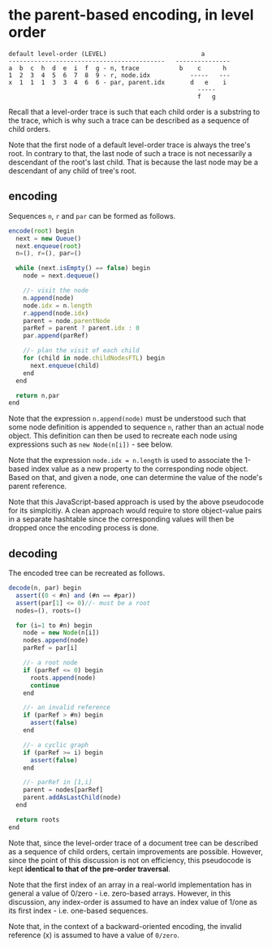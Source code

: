 
<!-- ======================================================================= -->
# the parent-based encoding, in level order

```
default level-order (LEVEL)                          a
-------------------------------------------   ---------------
a  b  c  h  d  e  i  f  g - n, trace           b    c      h
1  2  3  4  5  6  7  8  9 - r, node.idx           -----   ---
x  1  1  1  3  3  4  6  6 - par, parent.idx       d   e    i
                                                    -----
                                                    f   g
```

Recall that a level-order trace is such that each child order is a substring
to the trace, which is why such a trace can be described as a sequence of
child orders.

Note that the first node of a default level-order trace is always the tree's
root. In contrary to that, the last node of such a trace is not necessarily
a descendant of the root's last child. That is because the last node may be
a descendant of any child of tree's root.

<!-- ======================================================================= -->
## encoding

Sequences `n`, `r` and `par` can be formed as follows.

```js
encode(root) begin
  next = new Queue()
  next.enqueue(root)
  n=(), r=(), par=()

  while (next.isEmpty() == false) begin
    node = next.dequeue()

    //- visit the node
    n.append(node)
    node.idx = n.length
    r.append(node.idx)
    parent = node.parentNode
    parRef = parent ? parent.idx : 0
    par.append(parRef)

    //- plan the visit of each child
    for (child in node.childNodesFTL) begin
      next.enqueue(child)
    end
  end

  return n,par
end
```

Note that the expression `n.append(node)` must be understood such that some
node definition is appended to sequence `n`, rather than an actual node object.
This definition can then be used to recreate each node using expressions such
as `new Node(n[i])` - see below.

Note that the expression `node.idx = n.length` is used to associate the 1-based
index value as a new property to the corresponding node object. Based on that,
and given a node, one can determine the value of the node's parent reference.

Note that this JavaScript-based approach is used by the above pseudocode for
its simplcitiy. A clean approach would require to store object-value pairs
in a separate hashtable since the corresponding values will then be dropped
once the encoding process is done.

<!-- ======================================================================= -->
## decoding

The encoded tree can be recreated as follows.

```js
decode(n, par) begin
  assert((0 < #n) and (#n == #par))
  assert(par[1] <= 0)//- must be a root
  nodes=(), roots=()

  for (i=1 to #n) begin
    node = new Node(n[i])
    nodes.append(node)
    parRef = par[i]

    //- a root node
    if (parRef <= 0) begin
      roots.append(node)
      continue
    end

    //- an invalid reference
    if (parRef > #n) begin
      assert(false)
    end

    //- a cyclic graph
    if (parRef >= i) begin
      assert(false)
    end

    //- parRef in [1,i]
    parent = nodes[parRef]
    parent.addAsLastChild(node)
  end

  return roots
end
```

Note that, since the level-order trace of a document tree can be described
as a sequence of child orders, certain improvements are possible. However,
since the point of this discussion is not on efficiency, this pseudocode is
kept **identical to that of the pre-order traversal**.

Note that the first index of an array in a real-world implementation has
in general a value of 0/zero - i.e. zero-based arrays. However, in this
discussion, any index-order is assumed to have an index value of 1/one as
its first index - i.e. one-based sequences.

Note that, in the context of a backward-oriented encoding, the invalid
reference (x) is assumed to have a value of `0/zero`.
